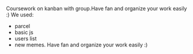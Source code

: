Coursework on kanban with group.Have fan and organize your work easily :)
We used:
- parcel
- basic js
- users list
- new memes.
Have fan and organize your work easily :)
